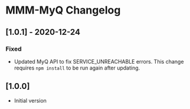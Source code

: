 # MMM-MyQ Changelog

## [1.0.1] - 2020-12-24

### Fixed

- Updated MyQ API to fix SERVICE_UNREACHABLE errors. This change requires `npm install` to be run again after updating.

## [1.0.0]

- Initial version
